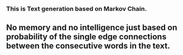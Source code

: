 ### This is Text generation based on Markov Chain. 

## No memory and no intelligence just based on probability of the single edge connections between the consecutive words in the text.
